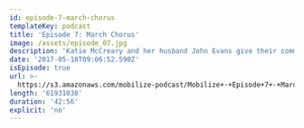```yaml
---
id: episode-7-march-chorus
templateKey: podcast
title: 'Episode 7: March Chorus'
image: /assets/episode_07.jpg
description: 'Katie McCreary and her husband John Evans give their community a chance to (literally) raise their voices together in protest and song.'
date: '2017-05-18T09:06:52.590Z'
isEpisode: true
url: >-
  https://s3.amazonaws.com/mobilize-podcast/Mobilize+-+Episode+7+-+March+Chorus.mp3
length: '61931038'
duration: '42:56'
explicit: 'no'
---
```


